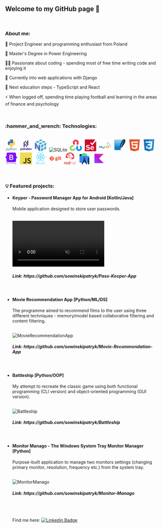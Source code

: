 <h2>Welcome to my GitHub page 👋</h2>

<br>
<h3>About me:</h3>
<p>🔭 Project Engineer and programming enthusiast from Poland</p>
<p>📄 Master's Degree in Power Engineering</p>
<p>👨‍💻 Passionate about coding - spending most of free time writing code and enjoying it</p>
<p>🌱 Currently into web applications with Django</p>
<p>📝 Next education steps - TypeScript and React</p>
<p>⚡ When logged off, spending time playing football and learning in the areas of finance and psychology</p>

<br>
<h3>:hammer_and_wrench: Technologies: </h3>
<div>
<br>
  <img src="https://github.com/devicons/devicon/blob/master/icons/python/python-original-wordmark.svg"  title="Python" alt="Python" width="40" height="40"/>&nbsp;
  <img src="https://github.com/devicons/devicon/blob/master/icons/pandas/pandas-original-wordmark.svg"  title="Pandas" alt="Pandas" width="40" height="40"/>&nbsp;
  <img src="https://github.com/devicons/devicon/blob/master/icons/numpy/numpy-original.svg"  title="Numpy" alt="Numpy" width="40" height="40"/>&nbsp;
    <img src="https://user-images.githubusercontent.com/91700001/210428078-fe7de289-2b7c-44c5-bc91-6d231c877000.png" title="Django" alt="SQLite" width="40" height="40"/>&nbsp;
    <img src="https://github.com/devicons/devicon/blob/master/icons/opencv/opencv-original.svg"  title="OpenCV" alt="OpenCV" width="40" height="40"/>&nbsp;
  <img src="https://github.com/devicons/devicon/blob/master/icons/selenium/selenium-original.svg"  title="Selenium" alt="Selenium" width="40" height="40"/>&nbsp;
  <img src="https://github.com/devicons/devicon/blob/master/icons/mysql/mysql-original-wordmark.svg"  title="MySQL" alt="MySQL" width="40" height="40"/>&nbsp;
    <img src="https://github.com/devicons/devicon/blob/master/icons/sqlite/sqlite-original.svg"  title="SQLite" alt="SQLite" width="40" height="40"/>&nbsp;
  <img src="https://github.com/devicons/devicon/blob/master/icons/html5/html5-original.svg" title="HTML5" alt="HTML5" width="40" height="40"/>&nbsp;
  <img src="https://github.com/devicons/devicon/blob/master/icons/css3/css3-original.svg"  title="CSS3" alt="CSS3" width="40" height="40"/>&nbsp;
    <img src="https://github.com/devicons/devicon/blob/master/icons/bootstrap/bootstrap-original-wordmark.svg"  title="Bootstrap" alt="Bootstrap" width="40" height="40"/>&nbsp;
  <img src="https://github.com/devicons/devicon/blob/master/icons/javascript/javascript-original.svg"  title="JavaScript" alt="JavaScript" width="40" height="40"/>&nbsp;
  <img src="https://github.com/devicons/devicon/blob/master/icons/react/react-original-wordmark.svg"  title="React" alt="React" width="40" height="40"/>&nbsp;
  <img src="https://github.com/devicons/devicon/blob/master/icons/git/git-plain-wordmark.svg"  title="Git" alt="Git" width="40" height="40"/>&nbsp;
  <img src="https://github.com/devicons/devicon/blob/master/icons/redhat/redhat-plain-wordmark.svg"  title="RedHat" alt="RedHat" width="40" height="40"/>&nbsp;
  <img src="https://github.com/devicons/devicon/blob/master/icons/androidstudio/androidstudio-original.svg"  title="AndroidStudio" alt="AndroidStudio" width="40" height="40"/>&nbsp;
  <img src="https://github.com/devicons/devicon/blob/master/icons/kotlin/kotlin-original.svg"  title="Kotlin" alt="Kotlin" width="40" height="40"/>&nbsp;
</div>
<br><br>

<h3>💡 Featured projects: </h3>
<ul>
<li><h4>Keyper - Password Manager App for Android [Kotlin/Java]</h4></li>
<p>Mobile application designed to store user passwords.</p>
<br>
<video src="https://user-images.githubusercontent.com/91700001/176556986-1ffe7a66-4a87-47cf-8b80-8f138fc63572.mp4" data-canonical-src="https://user-images.githubusercontent.com/91700001/176556986-1ffe7a66-4a87-47cf-8b80-8f138fc63572.mp4" controls="controls" muted="muted" class="d-block rounded-bottom-2 border-top width-fit" style="max-height:640px;"></video>
<h5>Link: https://github.com/sowinskipatryk/Pass-Keeper-App</h5>
<br>
<li><h4>Movie Recommendation App [Python/ML/DS]</h4></li>
<p>The programme aimed to recommend films to the user using three different techniques - memory/model based collaborative filtering and content filtering.</p>
<br>
<image src="https://github.com/sowinskipatryk/Movie-Recommendation-App/blob/master/showcase/model_based_result.png" alt="MovieRecommendationApp">
<h5>Link: https://github.com/sowinskipatryk/Movie-Recommendation-App</h5>
<br>
<li><h4>Battleship [Python/OOP]</h4></li>
<p>My attempt to recreate the classic game using both functional programming (CLI version) and object-oriented programming (GUI version).</p>
<br>
<image src="https://github.com/sowinskipatryk/Battleship/blob/master/showcase.gif" height=350 width=500 alt="Battleship">
<h5>Link: https://github.com/sowinskipatryk/Battleship</h5>
<br>
<li><h4>Monitor Manago - The Windows System Tray Monitor Manager [Python]</h4></li>
<p>Purpose-built application to manage two monitors settings (changing primary monitor, resolution, frequency etc.) from the system tray.</p>
<br>
<img src="https://github.com/sowinskipatryk/Monitor-Manago/raw/main/screens/showcase.gif" alt="MonitorManago">
<h5>Link: https://github.com/sowinskipatryk/Monitor-Manago</h5>

<br><br>

Find me here:    [![Linkedin Badge](https://img.shields.io/badge/-LinkedIn-blue?style=flat&logo=Linkedin&logoColor=white)](https://www.linkedin.com/in/patryk-sowi%C5%84ski-0a5631197/)
